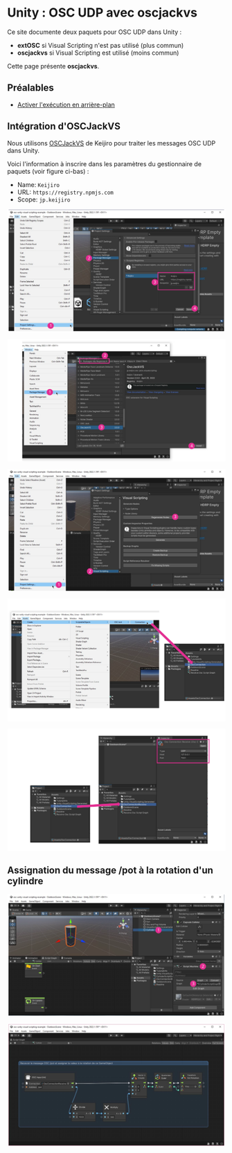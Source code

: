 #  Unity : OSC UDP avec oscjackvs

Ce site documente deux paquets pour OSC UDP dans Unity  :
- **extOSC** si Visual Scripting n'est pas utilisé (plus commun) 
- **oscjackvs** si Visual Scripting est utilisé (moins commun)

Cette page présente **oscjackvs**.

## Préalables

* [Activer l'exécution en arrière-plan](/unity/execution_arriere-plan/)

## Intégration d'OSCJackVS

Nous utilisons [OSCJackVS](https://github.com/keijiro/OscJackVS) de Keijiro pour traiter les messages OSC UDP dans Unity.

Voici l'information à inscrire dans les paramètres du gestionnaire de paquets (voir figure ci-bas) :
* Name: `Keijiro`
* URL: `https://registry.npmjs.com`
* Scope: `jp.keijiro`


![Ajoutez le régistre de paquets de Keijiro](./Diapositive1.SVG)

![Installez OSCJackVS](./Diapositive2.SVG)

![Au besoin regénérez les Visual Scripting Nodes pour intégrer le code d'OSCJackVS](./Diapositive7.SVG)

![Créez une connexion](./Diapositive3.SVG)

![Renommez et configurez la connexion](./Diapositive4.SVG)

## Assignation du message /pot à la rotation d'un cylindre

![Créez un cylindre et un nouveau Script Graph](./Diapositive5.SVG)

![Ajoutez le code pour recevoir le message /pot et l'assigner à la rotation du cylindre](./Diapositive6.SVG)